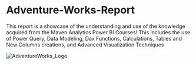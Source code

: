# Adventure-Works-Report
This report is a showcase of the understanding and use of the knowledge acquired from the Maven Analytics Power BI Courses!
This includes the use of Power Query, Data Modeling, Dax Functions, Calculations, Tables and New Columns creations,  and Advanced Visualization Techniques

![AdventureWorks_Logo](https://user-images.githubusercontent.com/98331818/152269660-1cbaef94-40f7-4da3-908a-0c2e96d08e93.png)
